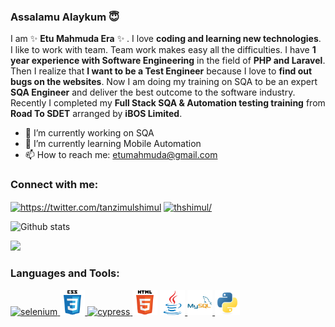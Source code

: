 ### Assalamu Alaykum :innocent:


I am ✨ **Etu Mahmuda Era** ✨ . I love **coding and learning new technologies**. I like to work with team. Team work makes easy all the difficulties. I have **1 year experience with Software Engineering** in the field of **PHP and Laravel**. Then I realize that **I want to be a Test Engineer** because I love to **find out bugs on the websites**. Now I am doing my training on SQA to be an expert **SQA Engineer** and deliver the best outcome to the software industry.
Recently I completed my **Full Stack SQA & Automation testing training** from **Road To SDET** arranged by **iBOS Limited**.

- 🔭 I’m currently working on SQA
- 🌱 I’m currently learning Mobile Automation
- 📫 How to reach me: etumahmuda@gmail.com

<h3 align="left">Connect with me:</h3>
<p align="left">
<a href="https://twitter.com/EtuMahmuda" target="blank"><img align="center" src="https://raw.githubusercontent.com/rahuldkjain/github-profile-readme-generator/master/src/images/icons/Social/twitter.svg" alt="https://twitter.com/tanzimulshimul" height="30" width="40" /></a>
<a href="https://www.linkedin.com/in/etu-mahmuda-era-3656761b6/" target="blank"><img align="center" src="https://raw.githubusercontent.com/rahuldkjain/github-profile-readme-generator/master/src/images/icons/Social/linked-in-alt.svg" alt="thshimul/" height="30" width="40" /></a>
</p>

![Github stats](https://github-readme-stats.vercel.app/api?username=etu296)

![](https://komarev.com/ghpvc/?username=etu296&style=for-the-badge)
<h3 align="left">Languages and Tools:</h3>
<p align="left">
   <a href="https://www.selenium.dev" target="_blank" rel="noreferrer"> <img src="https://raw.githubusercontent.com/detain/svg-logos/780f25886640cef088af994181646db2f6b1a3f8/svg/selenium-logo.svg" alt="selenium" width="40" height="40"/> </a>
  <a href="https://www.w3schools.com/cs/" target="_blank" rel="noreferrer">  <img src="https://raw.githubusercontent.com/devicons/devicon/master/icons/css3/css3-original-wordmark.svg" alt="css3" width="40" height="40"/> </a> <a href="https://www.cypress.io" target="_blank" rel="noreferrer"> <img src="https://raw.githubusercontent.com/simple-icons/simple-icons/6e46ec1fc23b60c8fd0d2f2ff46db82e16dbd75f/icons/cypress.svg" alt="cypress" width="40" height="40"/> </a> <img src="https://raw.githubusercontent.com/devicons/devicon/master/icons/html5/html5-original-wordmark.svg" alt="html5" width="40" height="40"/> </a> <a href="https://www.java.com" target="_blank" rel="noreferrer"> <img src="https://raw.githubusercontent.com/devicons/devicon/master/icons/java/java-original.svg" alt="java" width="40" height="40"/> </a> <a href="https://www.mysql.com/" target="_blank" rel="noreferrer"> <img src="https://raw.githubusercontent.com/devicons/devicon/master/icons/mysql/mysql-original-wordmark.svg" alt="mysql" width="40" height="40"/> </a> <a href="https://pandas.pydata.org/" target="_blank" rel="noreferrer"> <img src="https://raw.githubusercontent.com/devicons/devicon/master/icons/python/python-original.svg" alt="python" width="40" height="40"/> </a> </p>
